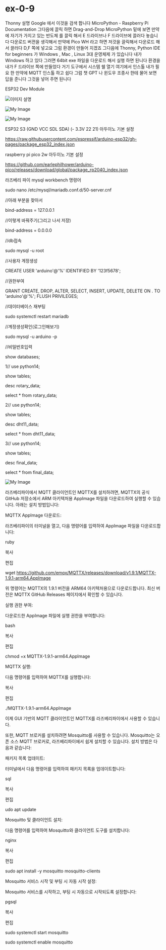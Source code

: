 # ex-0-9

Thonny 설명 Google 에서 이것을 검색 합니다 MicroPython - Raspberry Pi Documentation
그다음에 끌릭 하면 Drag-and-Drop MicroPython 밑에 보면 만약에 자기가 가지고 있는 반도체
를 끌릭 해서 E 드라이브나 F 드라이브에 끌러다 놓습니다 다운로드 버젼을 생각해서 만약에 
Pico WH 라고 하면 저것을 끌릭해서 다운로드 해서 끌러다 D,F 쪽에 넣고요 그럼 환경이 만들어
지겠죠 그다음에 Thonny, Python IDE for beginners 가 Windows , Mac , Linux 3대 운영체제
가 있습니다 내가 Windows 하고 있다 그러면 64bit exe 파일을 다운로드 해서 실행 하면 된니다
환경을 내가 F 드라이브 쪽에 만들었다 거기 도구에서 시스템 쉘 열기 여기에서 인스톨 내가 필요
한 만약에 MQTT 인스톨 하고 쉽다 그럼 챗 GPT 나 윈도우 조종사 한테 물어 보면 답을 준니다
그것을 넣어 주면 된니다

ESP32 Dev Module

![이미지 설명](https://github.com/suho9soft/ex-0-9/blob/main/%ED%99%94%EB%A9%B4%20%EC%BA%A1%EC%B2%98%202025-02-24%20121747.png)

![My Image](https://github.com/suho9soft/ex-0-9/blob/main/%ED%99%94%EB%A9%B4%20%EC%BA%A1%EC%B2%98%202025-02-24%20122428.png)

![My Image](https://github.com/suho9soft/ex-0-9/blob/main/%ED%99%94%EB%A9%B4%20%EC%BA%A1%EC%B2%98%202025-02-26%20025319.png)

ESP32 S3 (GND VCC SDL SDA) (- 3.3V 22 21)
아두이노 기본 설정

https://raw.githubusercontent.com/espressif/arduino-esp32/gh-pages/package_esp32_index.json

raspberry pi pico 2w 아두이노 기본 설정 

https://github.com/earlephilhower/arduino-pico/releases/download/global/package_rp2040_index.json


라즈베리 파이 mysql workbench 명령어

sudo nano /etc/mysql/mariadb.conf.d/50-server.cnf

//아래 부분을 찾아서

bind-address = 127.0.0.1

//이렇게 바꿔주기(그리고 나서 저장)

bind-address = 0.0.0.0

//db접속

sudo mysql -u root

//사용자 계정생성

CREATE USER 'arduino'@'%' IDENTIFIED BY '123f5678';

//권한부여

GRANT CREATE, DROP, ALTER, SELECT, INSERT, UPDATE, DELETE ON . TO 'arduino'@'%'; FLUSH PRIVILEGES;

//데이터베이스 재부팅

sudo systemctl restart mariadb

//계정생성확인(로그인해보기)

sudo mysql -u arduino -p

//비밀번호입력

show databases;

1// use python14;

show tables;

desc rotary_data;

select * from rotary_data;

2// use python14;

show tables;

desc dht11_data;

select * from dht11_data;

3// use python14;

show tables;

desc final_data;

select * from final_data;

![My Image](https://github.com/suho9soft/ex-0-9/blob/main/%ED%99%94%EB%A9%B4%20%EC%BA%A1%EC%B2%98%202025-02-21%20004948.png)



라즈베리파이에서 MQTT 클라이언트인 MQTTX를 설치하려면, MQTTX의 공식 GitHub 저장소에서 ARM 아키텍처용 AppImage 파일을 다운로드하여 실행할 수 있습니다. 아래는 설치 방법입니다:

MQTTX AppImage 다운로드:

라즈베리파이의 터미널을 열고, 다음 명령어를 입력하여 AppImage 파일을 다운로드합니다:

ruby

복사

편집

wget https://github.com/emqx/MQTTX/releases/download/v1.9.1/MQTTX-1.9.1-arm64.AppImage

위 명령어는 MQTTX의 1.9.1 버전을 ARM64 아키텍처용으로 다운로드합니다. 최신 버전은 MQTTX GitHub Releases 페이지에서 확인할 수 있습니다.

실행 권한 부여:

다운로드한 AppImage 파일에 실행 권한을 부여합니다:

bash

복사

편집

chmod +x MQTTX-1.9.1-arm64.AppImage

MQTTX 실행:

다음 명령어를 입력하여 MQTTX를 실행합니다:

복사

편집

./MQTTX-1.9.1-arm64.AppImage

이제 GUI 기반의 MQTT 클라이언트인 MQTTX를 라즈베리파이에서 사용할 수 있습니다.

또한, MQTT 브로커를 설치하려면 Mosquitto를 사용할 수 있습니다. Mosquitto는 오픈 소스 MQTT 브로커로, 라즈베리파이에서 쉽게 설치할 수 있습니다. 설치 방법은 다음과 같습니다:

패키지 목록 업데이트:

터미널에서 다음 명령어를 입력하여 패키지 목록을 업데이트합니다:

sql

복사

편집

udo apt update

Mosquitto 및 클라이언트 설치:

다음 명령어를 입력하여 Mosquitto와 클라이언트 도구를 설치합니다:

nginx

복사

편집

sudo apt install -y mosquitto mosquitto-clients

Mosquitto 서비스 시작 및 부팅 시 자동 시작 설정:

Mosquitto 서비스를 시작하고, 부팅 시 자동으로 시작되도록 설정합니다:

pgsql

복사

편집

sudo systemctl start mosquitto

sudo systemctl enable mosquitto
